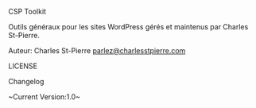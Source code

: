 CSP Toolkit

Outils généraux pour les sites WordPress gérés et maintenus par Charles St-Pierre.

Auteur: Charles St-Pierre
parlez@charlesstpierre.com

LICENSE


Changelog

~Current Version:1.0~

